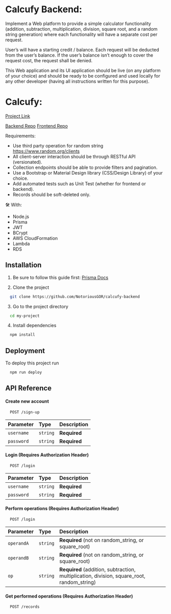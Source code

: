 
# Calcufy Backend:
Implement a Web platform to provide a simple calculator functionality (addition, subtraction, multiplication, division, square root, and a random string generation) where each functionality will have a separate cost per request. 

User’s will have a starting credit / balance. Each request will be deducted from the user’s balance. If the user’s balance isn’t enough to cover the request cost, the request shall be denied. 

This Web application and its UI application should be live (on any platform of your choice) and should be ready to be configured and used locally for any other developer (having all instructions written for this purpose). 

# Calcufy:
[Project Link](calcufy.fly.dev)

[Backend Repo](https://github.com/NotoriousGOR/calcufy-backend)
[Frontend Repo](https://github.com/NotoriousGOR/calcufy-frontend)

Requirements:

* Use third party operation for random string https://www.random.org/clients
* All client-server interaction should be through RESTful API (versionated).
* Collection endpoints should be able to provide filters and pagination.
* Use a Bootstrap or Material Design library (CSS/Design Library) of your choice.
* Add automated tests such as Unit Test (whether for frontend or backend).
* Records should be soft-deleted only.

🛠 With:

* Node.js
* Prisma
* JWT
* BCrypt
* AWS CloudFormation
* Lambda
* RDS

## Installation

1. Be sure to follow this guide first: [Prisma Docs](https://www.prisma.io/docs/guides/deployment/deployment-guides/deploying-to-aws-lambda#prerequisites)

2. Clone the project

```bash
  git clone https://github.com/NotoriousGOR/calcufy-backend
```

3. Go to the project directory

```bash
  cd my-project
```

4. Install dependencies

```bash
  npm install
```

## Deployment

To deploy this project run

```bash
  npm run deploy
```


## API Reference

#### Create new account

```http
  POST /sign-up
```

| Parameter | Type     | Description                |
| :-------- | :------- | :------------------------- |
| `username` | `string` | **Required** |
| `password` | `string` | **Required** |

#### Login (Requires Authorization Header)

```http
  POST /login
```

| Parameter | Type     | Description                |
| :-------- | :------- | :------------------------- |
| `username` | `string` | **Required** |
| `password` | `string` | **Required** |

#### Perform operations (Requires Authorization Header)

```http
  POST /login
```

| Parameter | Type     | Description                |
| :-------- | :------- | :------------------------- |
| `operandA` | `string` | **Required** (not on random_string, or square_root)|
| `operandB` | `string` | **Required** (not on random_string, or square_root)|
| `op` | `string` | **Required** (addition, subtraction, multiplication, division, square_root, random_string)

#### Get performed operations (Requires Authorization Header)

```http
  POST /records
```